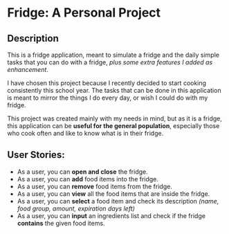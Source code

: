 # Fridge: A Personal Project

## Description

This is a fridge application, meant to simulate a fridge and the daily simple tasks that you can do with a fridge, *plus some extra features I added as enhancement*.

I have chosen this project because I recently decided to start cooking consistently this school year. The tasks that can be done in this application is meant to mirror the things I do every day, or wish I could do with my fridge.

This project was created mainly with my needs in mind, but as it is a fridge, this application can be **useful for the general population**, especially those who cook often and like to know what is in their fridge.


## User Stories:
- As a user, you can **open and close** the fridge.
- As a user, you can **add** food items into the fridge.
- As a user, you can **remove** food items from the fridge.
- As a user, you can **view** all the food items that are inside the fridge.
- As a user, you can **select** a food item and check its description *(name, food group, amount, expiration days left)*
- As a user, you can **input** an ingredients list and check if the fridge **contains** the given food items.